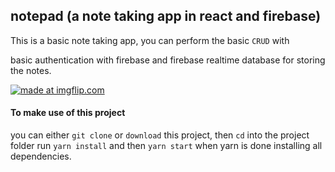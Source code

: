 ## notepad (a note taking app in react and firebase)

This is a basic note taking app, you can perform the basic `CRUD` with

basic authentication with firebase and firebase realtime database for storing the notes.


<a href="https://imgflip.com/gif/1rvvtx"><img src="https://i.imgflip.com/1rvvtx.gif" title="made at imgflip.com" align="center"/></a>


#### To make use of this project

you can either `git clone` or `download` this project, then `cd` into the project folder
run  `yarn install` and then `yarn start` when yarn is done installing all dependencies.